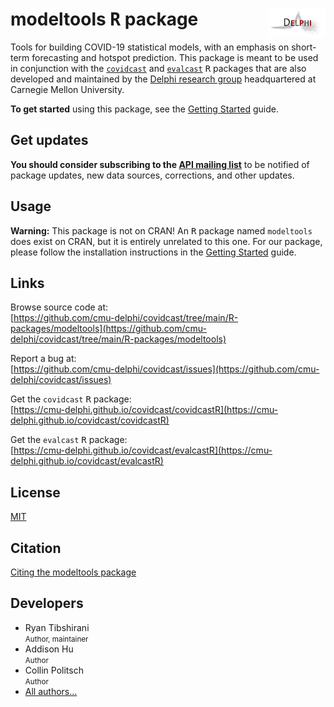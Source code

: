 # modeltools <tt>R</tt> package <a href="https://delphi.cmu.edu/"><img width="18%" src="man/figures/logo.png" align="right"/></a>

Tools for building COVID-19 statistical models, with an emphasis on
short-term forecasting and hotspot prediction. This package is meant to be 
used in conjunction with the 
[`covidcast`](https://github.com/cmu-delphi/covidcast) and 
[`evalcast`](https://github.com/cmu-delphi/covidcast/tree/main/R-packages/evalcast) 
<tt>R</tt> packages that are also developed and maintained by the 
[Delphi research group](https://delphi.cmu.edu/) 
headquartered at Carnegie Mellon University.

**To get started** using this package, see the
[Getting Started](../../docs/modeltoolsR/articles/modeltools.html)
guide.


## Get updates

**You should consider subscribing to the 
[API mailing list](https://lists.andrew.cmu.edu/mailman/listinfo/delphi-covidcast-api)**
to be notified of package updates, new data sources, corrections, and other updates.


## Usage

**Warning:** This package is not on CRAN! An <tt>R</tt> package named 
`modeltools` does exist on CRAN, but it is entirely unrelated to this one. 
For our package, please follow the installation instructions in the 
[Getting Started](../../docs/modeltoolsR/articles/modeltools.html)
guide.


## Links

Browse source code at: <br/>
[https://github.com/cmu-delphi/covidcast/tree/main/R-packages/modeltools](https://github.com/cmu-delphi/covidcast/tree/main/R-packages/modeltools)

Report a bug at: <br/>
[https://github.com/cmu-delphi/covidcast/issues](https://github.com/cmu-delphi/covidcast/issues)

Get the `covidcast` <tt>R</tt> package: <br/>
[https://cmu-delphi.github.io/covidcast/covidcastR](https://cmu-delphi.github.io/covidcast/covidcastR)

Get the `evalcast` <tt>R</tt> package: <br/>
[https://cmu-delphi.github.io/covidcast/evalcastR](https://cmu-delphi.github.io/covidcast/evalcastR)


## License
[MIT](https://opensource.org/licenses/mit-license.php)


## Citation

[Citing the modeltools package](../../docs/modeltoolsR/authors.html)


## Developers

<ul class="list-unstyled">
<li>Ryan Tibshirani <br><small class="roles"> Author, maintainer </small>
<a href="https://orcid.org/0000-0002-2158-8304" target="orcid.widget" aria-label="ORCID"><span class="fab fa-orcid orcid" aria-hidden="true"></span></a></li>
<li>Addison Hu <br><small class="roles"> Author </small>  </li>
<li>Collin Politsch <br><small class="roles"> Author </small>  </li>
<li><a href="../../docs/modeltoolsR/authors.html">All authors...</a></li>
</ul>
